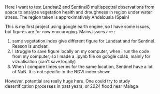 Here I want to test Landsat2 and Sentinel8 multispectral observations from space to analyze vegetation health and droughness in region under water stress. The region taken is approximatively Andalousia (Spain)

This is my first project using google earth engine, so I have some issues, but figures are for now encouraging. Mains issues are :
1) same vegetation index give different figure for Landsat and for Sentinel. Reason is unclear.
2) I struggle to save figure locally on my computer, when i run the code from my computer, so I made a .ipynb file on google colab, mainly for vizualisation (can't save locally)
3) When I compare times series for the same location, Sentinel have a lot of NaN. It is not specific to the NDVI index shown. 

However, potential are really huge here. One could try to study desertification processes in past years, or 2024 flood near Malaga
